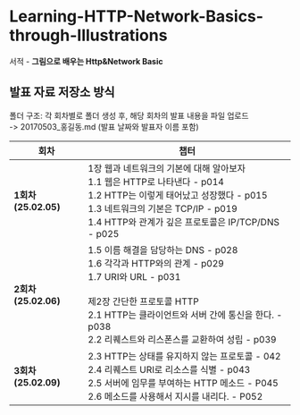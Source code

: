 # Learning-HTTP-Network-Basics-through-Illustrations
서적 - **그림으로 배우는 Http&Network Basic**

## 발표 자료 저장소 방식
폴더 구조: 각 회차별로 폴더 생성 후, 해당 회차의 발표 내용을 파일 업로드<br>
-> 20170503_홍길동.md (발표 날짜와 발표자 이름 포함)

| **회차**            | **챕터**                                                                                                                                                                            |
|-------------------|-----------------------------------------------------------------------------------------------------------------------------------------------------------------------------------|
| **1회차(25.02.05)** | 1장 웹과 네트워크의 기본에 대해 알아보자<br>1.1 웹은 HTTP로 나타낸다 - p014<br>1.2 HTTP는 이렇게 태어났고 성장했다 - p015<br>1.3 네트워크의 기본은 TCP/IP - p019<br>1.4 HTTP와 관계가 깊은 프로토콜은 IP/TCP/DNS - p025                  |
| **2회차(25.02.06)** | 1.5 이름 해결을 담당하는 DNS - p028<br>1.6 각각과 HTTP와의 관계 - p029<br>1.7 URI와 URL - p031<br><br>제2장 간단한 프로토콜 HTTP<br>2.1 HTTP는 클라이언트와 서버 간에 통신을 한다. - p038<br>2.2 리퀘스트와 리스폰스를 교환하여 성립 - p039 |
| **3회차(25.02.09)** | 2.3 HTTP는 상태를 유지하지 않는 프로토콜 - 042<br>2.4 리퀘스트 URI로 리소스를 식별  - p043<br>2.5 서버에 임무를 부여하는 HTTP 메소드 - P045<br>2.6 메소드를 사용해서 지시를 내리다. - P052                                            |
